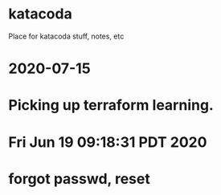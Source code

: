 # katacoda
Place for katacoda stuff, notes, etc
#
# 2020-07-15
# Picking up terraform learning.
#
# Fri Jun 19 09:18:31 PDT 2020
# forgot passwd, reset
# 
